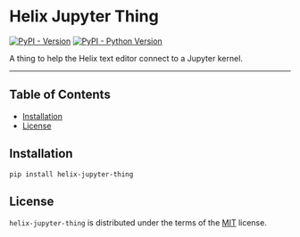 # Helix Jupyter Thing

[![PyPI - Version](https://img.shields.io/pypi/v/helix-jupyter-thing.svg)](https://pypi.org/project/helix-jupyter-thing)
[![PyPI - Python Version](https://img.shields.io/pypi/pyversions/helix-jupyter-thing.svg)](https://pypi.org/project/helix-jupyter-thing)

A thing to help the Helix text editor connect to a Jupyter kernel.

-----

## Table of Contents

- [Installation](#installation)
- [License](#license)

## Installation

```console
pip install helix-jupyter-thing
```

## License

`helix-jupyter-thing` is distributed under the terms of the [MIT](https://spdx.org/licenses/MIT.html) license.
